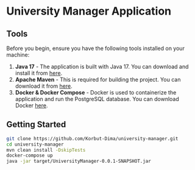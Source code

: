 # University Manager Application

## Tools

Before you begin, ensure you have the following tools installed on your machine:

1. **Java 17** - The application is built with Java 17. You can download and install it from [here](https://jdk.java.net/17/).
2. **Apache Maven** - This is required for building the project. You can download it from [here](https://maven.apache.org/download.cgi).
3. **Docker & Docker Compose** - Docker is used to containerize the application and run the PostgreSQL database. You can download Docker [here](https://www.docker.com/products/docker-desktop).

## Getting Started


```bash
git clone https://github.com/Korbut-Dima/university-manager.git
cd university-manager
mvn clean install -DskipTests
docker-compose up
java -jar target/UniversityManager-0.0.1-SNAPSHOT.jar
